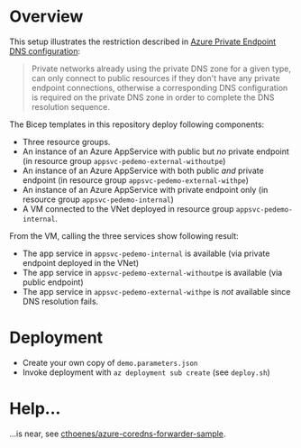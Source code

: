 # Overview

This setup illustrates the restriction described in [Azure Private Endpoint DNS configuration](https://docs.microsoft.com/en-us/azure/private-link/private-endpoint-dns):
> Private networks already using the private DNS zone for a given type, can only connect to public resources if they don't have any private endpoint connections, otherwise a corresponding DNS configuration is required on the private DNS zone in order to complete the DNS resolution sequence. 

The Bicep templates in this repository deploy following components:
- Three resource groups.
- An instance of an Azure AppService with public but _no_ private endpoint (in resource group `appsvc-pedemo-external-withoutpe`)
- An instance of an Azure AppService with both public  _and_ private endpoint (in resource group `appsvc-pedemo-external-withpe`)
- An instance of an Azure AppService with private endpoint only (in resource group `appsvc-pedemo-internal`)
- A VM connected to the VNet deployed in resource group `appsvc-pedemo-internal`.

From the VM, calling the three services show following result:
- The app service in `appsvc-pedemo-internal` is available (via private endpoint deployed in the VNet)
- The app service in `appsvc-pedemo-external-withoutpe` is available (via public endpoint)
- The app service in `appsvc-pedemo-external-withpe` is *not* available since DNS resolution fails.

# Deployment
- Create your own copy of `demo.parameters.json`
- Invoke deployment with `az deployment sub create` (see `deploy.sh`)


# Help...
...is near, see [cthoenes/azure-coredns-forwarder-sample](https://github.com/cthoenes/azure-coredns-forwarder-sample).
